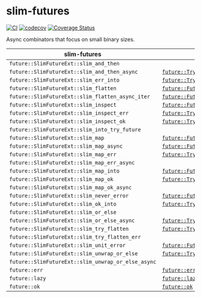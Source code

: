 # slim-futures

[![CI](https://github.com/EFanZh/slim-futures/actions/workflows/ci.yml/badge.svg)](https://github.com/EFanZh/slim-futures/actions/workflows/ci.yml)
[![codecov](https://codecov.io/gh/EFanZh/slim-futures/branch/main/graph/badge.svg)](https://codecov.io/gh/EFanZh/slim-futures)
[![Coverage Status](https://coveralls.io/repos/github/EFanZh/slim-futures/badge.svg?branch=main)](https://coveralls.io/github/EFanZh/slim-futures?branch=main)

Async combinators that focus on small binary sizes.

| slim-futures                                       | [`futures`]                              |
| -------------------------------------------------- | ---------------------------------------- |
| `future::SlimFutureExt::slim_and_then`             |                                          |
| `future::SlimFutureExt::slim_and_then_async`       | [`future::TryFutureExt::and_then`]       |
| `future::SlimFutureExt::slim_err_into`             | [`future::TryFutureExt::err_into`]       |
| `future::SlimFutureExt::slim_flatten`              | [`future::FutureExt::flatten`]           |
| `future::SlimFutureExt::slim_flatten_async_iter`   | [`future::FutureExt::flatten_stream`]    |
| `future::SlimFutureExt::slim_inspect`              | [`future::FutureExt::inspect`]           |
| `future::SlimFutureExt::slim_inspect_err`          | [`future::TryFutureExt::inspect_err`]    |
| `future::SlimFutureExt::slim_inspect_ok`           | [`future::TryFutureExt::inspect_ok`]     |
| `future::SlimFutureExt::slim_into_try_future`      |                                          |
| `future::SlimFutureExt::slim_map`                  | [`future::FutureExt::map`]               |
| `future::SlimFutureExt::slim_map_async`            | [`future::FutureExt::then`]              |
| `future::SlimFutureExt::slim_map_err`              | [`future::TryFutureExt::map_err`]        |
| `future::SlimFutureExt::slim_map_err_async`        |                                          |
| `future::SlimFutureExt::slim_map_into`             | [`future::FutureExt::map_into`]          |
| `future::SlimFutureExt::slim_map_ok`               | [`future::TryFutureExt::map_ok`]         |
| `future::SlimFutureExt::slim_map_ok_async`         |                                          |
| `future::SlimFutureExt::slim_never_error`          | [`future::FutureExt::never_error`]       |
| `future::SlimFutureExt::slim_ok_into`              | [`future::TryFutureExt::ok_into`]        |
| `future::SlimFutureExt::slim_or_else`              |                                          |
| `future::SlimFutureExt::slim_or_else_async`        | [`future::TryFutureExt::or_else`]        |
| `future::SlimFutureExt::slim_try_flatten`          | [`future::TryFutureExt::try_flatten`]    |
| `future::SlimFutureExt::slim_try_flatten_err`      |                                          |
| `future::SlimFutureExt::slim_unit_error`           | [`future::FutureExt::unit_error`]        |
| `future::SlimFutureExt::slim_unwrap_or_else`       | [`future::TryFutureExt::unwrap_or_else`] |
| `future::SlimFutureExt::slim_unwrap_or_else_async` |                                          |
| `future::err`                                      | [`future::err`]                          |
| `future::lazy`                                     | [`future::lazy`]                         |
| `future::ok`                                       | [`future::ok`]                           |

[`futures`]: https://docs.rs/futures/latest/futures/
[`future::FutureExt::flatten`]: https://docs.rs/futures/latest/futures/future/trait.FutureExt.html#method.flatten
[`future::FutureExt::flatten_stream`]: https://docs.rs/futures/latest/futures/future/trait.FutureExt.html#method.flatten_stream
[`future::FutureExt::inspect`]: https://docs.rs/futures/latest/futures/future/trait.FutureExt.html#method.inspect
[`future::FutureExt::map`]: https://docs.rs/futures/latest/futures/future/trait.FutureExt.html#method.map
[`future::FutureExt::map_into`]: https://docs.rs/futures/latest/futures/future/trait.FutureExt.html#method.map_into
[`future::FutureExt::never_error`]: https://docs.rs/futures/latest/futures/future/trait.FutureExt.html#method.never_error
[`future::FutureExt::then`]: https://docs.rs/futures/latest/futures/future/trait.FutureExt.html#method.then
[`future::FutureExt::unit_error`]: https://docs.rs/futures/latest/futures/future/trait.FutureExt.html#method.unit_error
[`future::TryFutureExt::and_then`]: https://docs.rs/futures/latest/futures/future/trait.TryFutureExt.html#method.and_then
[`future::TryFutureExt::err_into`]: https://docs.rs/futures/latest/futures/future/trait.TryFutureExt.html#method.err_into
[`future::TryFutureExt::inspect_err`]: https://docs.rs/futures/latest/futures/future/trait.TryFutureExt.html#method.inspect_err
[`future::TryFutureExt::inspect_ok`]: https://docs.rs/futures/latest/futures/future/trait.TryFutureExt.html#method.inspect_ok
[`future::TryFutureExt::map_err`]: https://docs.rs/futures/latest/futures/future/trait.TryFutureExt.html#method.map_err
[`future::TryFutureExt::map_ok`]: https://docs.rs/futures/latest/futures/future/trait.TryFutureExt.html#method.map_ok
[`future::TryFutureExt::ok_into`]: https://docs.rs/futures/latest/futures/future/trait.TryFutureExt.html#method.ok_into
[`future::TryFutureExt::or_else`]: https://docs.rs/futures/latest/futures/future/trait.TryFutureExt.html#method.or_else
[`future::TryFutureExt::try_flatten`]: https://docs.rs/futures/latest/futures/future/trait.TryFutureExt.html#method.try_flatten
[`future::TryFutureExt::unwrap_or_else`]: https://docs.rs/futures/latest/futures/future/trait.TryFutureExt.html#method.unwrap_or_else
[`future::err`]: https://docs.rs/futures/latest/futures/future/fn.err.html
[`future::lazy`]: https://docs.rs/futures/latest/futures/future/fn.lazy.html
[`future::ok`]: https://docs.rs/futures/latest/futures/future/fn.ok.html
